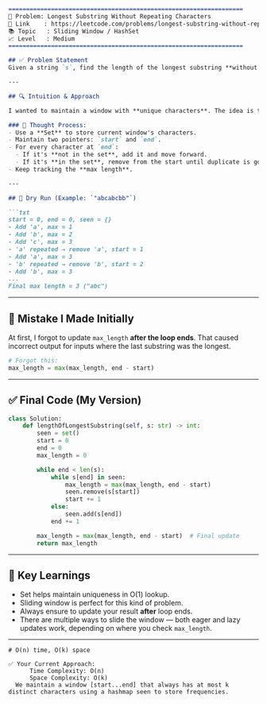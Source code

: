 
````md
==================================================================
🧩 Problem: Longest Substring Without Repeating Characters
🔗 Link    : https://leetcode.com/problems/longest-substring-without-repeating-characters/
📚 Topic   : Sliding Window / HashSet
📈 Level   : Medium
==================================================================

## ✅ Problem Statement
Given a string `s`, find the length of the longest substring **without repeating characters**.

---

## 🔍 Intuition & Approach

I wanted to maintain a window with **unique characters**. The idea is to expand the window (`end`) as long as characters are not repeated. But when a duplicate is found, shrink the window from the start (`start`) until the duplicate character is removed.

### 🧠 Thought Process:
- Use a **Set** to store current window's characters.
- Maintain two pointers: `start` and `end`.
- For every character at `end`:
  - If it's **not in the set**, add it and move forward.
  - If it's **in the set**, remove from the start until duplicate is gone.
- Keep tracking the **max length**.

---

## 🔁 Dry Run (Example: `"abcabcbb"`)

```txt
start = 0, end = 0, seen = {}
- Add 'a', max = 1
- Add 'b', max = 2
- Add 'c', max = 3
- 'a' repeated → remove 'a', start = 1
- Add 'a', max = 3
- 'b' repeated → remove 'b', start = 2
- Add 'b', max = 3
...
Final max length = 3 ("abc")
````

---

## 🧪 Mistake I Made Initially

At first, I forgot to update `max_length` **after the loop ends**. That caused incorrect output for inputs where the last substring was the longest.

```python
# Forgot this:
max_length = max(max_length, end - start)
```

---

## ✅ Final Code (My Version)

```python
class Solution:
    def lengthOfLongestSubstring(self, s: str) -> int:
        seen = set()
        start = 0
        end = 0
        max_length = 0

        while end < len(s):
            while s[end] in seen:
                max_length = max(max_length, end - start)
                seen.remove(s[start])
                start += 1
            else:
                seen.add(s[end])
            end += 1

        max_length = max(max_length, end - start)  # Final update
        return max_length
```

---

## 🧾 Key Learnings

* Set helps maintain uniqueness in O(1) lookup.
* Sliding window is perfect for this kind of problem.
* Always ensure to update your result **after** loop ends.
* There are multiple ways to slide the window — both eager and lazy updates work, depending on where you check `max_length`.

---

```
# O(n) time, O(k) space

✅ Your Current Approach:
      Time Complexity: O(n)
      Space Complexity: O(k)
  We maintain a window [start...end] that always has at most k distinct characters using a hashmap seen to store frequencies.
```
